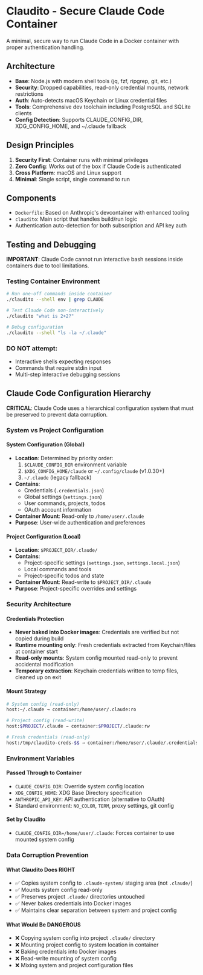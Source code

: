 # Claudito - Secure Claude Code Container

A minimal, secure way to run Claude Code in a Docker container with proper authentication handling.

## Architecture

- **Base**: Node.js with modern shell tools (jq, fzf, ripgrep, git, etc.)
- **Security**: Dropped capabilities, read-only credential mounts, network restrictions
- **Auth**: Auto-detects macOS Keychain or Linux credential files
- **Tools**: Comprehensive dev toolchain including PostgreSQL and SQLite clients
- **Config Detection**: Supports CLAUDE_CONFIG_DIR, XDG_CONFIG_HOME, and ~/.claude fallback

## Design Principles

1. **Security First**: Container runs with minimal privileges
2. **Zero Config**: Works out of the box if Claude Code is authenticated
3. **Cross Platform**: macOS and Linux support
4. **Minimal**: Single script, single command to run

## Components

- `Dockerfile`: Based on Anthropic's devcontainer with enhanced tooling
- `claudito`: Main script that handles build/run logic
- Authentication auto-detection for both subscription and API key auth

## Testing and Debugging

**IMPORTANT**: Claude Code cannot run interactive bash sessions inside containers due to tool limitations.

### Testing Container Environment
```bash
# Run one-off commands inside container
./claudito --shell env | grep CLAUDE

# Test Claude Code non-interactively
./claudito "what is 2+2?"

# Debug configuration
./claudito --shell "ls -la ~/.claude"
```

### DO NOT attempt:
- Interactive shells expecting responses
- Commands that require stdin input
- Multi-step interactive debugging sessions

## Claude Code Configuration Hierarchy

**CRITICAL**: Claude Code uses a hierarchical configuration system that must be preserved to prevent data corruption.

### System vs Project Configuration

#### System Configuration (Global)
- **Location**: Determined by priority order:
  1. `$CLAUDE_CONFIG_DIR` environment variable
  2. `$XDG_CONFIG_HOME/claude` or `~/.config/claude` (v1.0.30+)
  3. `~/.claude` (legacy fallback)
- **Contains**: 
  - Credentials (`.credentials.json`)
  - Global settings (`settings.json`)
  - User commands, projects, todos
  - OAuth account information
- **Container Mount**: Read-only to `/home/user/.claude`
- **Purpose**: User-wide authentication and preferences

#### Project Configuration (Local)
- **Location**: `$PROJECT_DIR/.claude/`
- **Contains**:
  - Project-specific settings (`settings.json`, `settings.local.json`)
  - Local commands and tools
  - Project-specific todos and state
- **Container Mount**: Read-write to `$PROJECT_DIR/.claude`
- **Purpose**: Project-specific overrides and settings

### Security Architecture

#### Credentials Protection
- **Never baked into Docker images**: Credentials are verified but not copied during build
- **Runtime mounting only**: Fresh credentials extracted from Keychain/files at container start
- **Read-only mounts**: System config mounted read-only to prevent accidental modification
- **Temporary extraction**: Keychain credentials written to temp files, cleaned up on exit

#### Mount Strategy
```bash
# System config (read-only)
host:~/.claude → container:/home/user/.claude:ro

# Project config (read-write) 
host:$PROJECT/.claude → container:$PROJECT/.claude:rw

# Fresh credentials (read-only)
host:/tmp/claudito-creds-$$ → container:/home/user/.claude/.credentials.json:ro
```

### Environment Variables

#### Passed Through to Container
- `CLAUDE_CONFIG_DIR`: Override system config location
- `XDG_CONFIG_HOME`: XDG Base Directory specification
- `ANTHROPIC_API_KEY`: API authentication (alternative to OAuth)
- Standard environment: `NO_COLOR`, `TERM`, proxy settings, git config

#### Set by Claudito
- `CLAUDE_CONFIG_DIR=/home/user/.claude`: Forces container to use mounted system config

### Data Corruption Prevention

#### What Claudito Does RIGHT
- ✅ Copies system config to `.claude-system/` staging area (not `.claude/`)
- ✅ Mounts system config read-only
- ✅ Preserves project `.claude/` directories untouched
- ✅ Never bakes credentials into Docker images
- ✅ Maintains clear separation between system and project config

#### What Would Be DANGEROUS
- ❌ Copying system config into project `.claude/` directory
- ❌ Mounting project config to system location in container
- ❌ Baking credentials into Docker images
- ❌ Read-write mounting of system config
- ❌ Mixing system and project configuration files